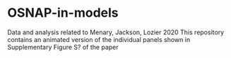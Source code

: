 # OSNAP-in-models
Data and analysis related to Menary, Jackson, Lozier 2020
This repository contains an animated version of the individual panels shown in Supplementary Figure S? of the paper
